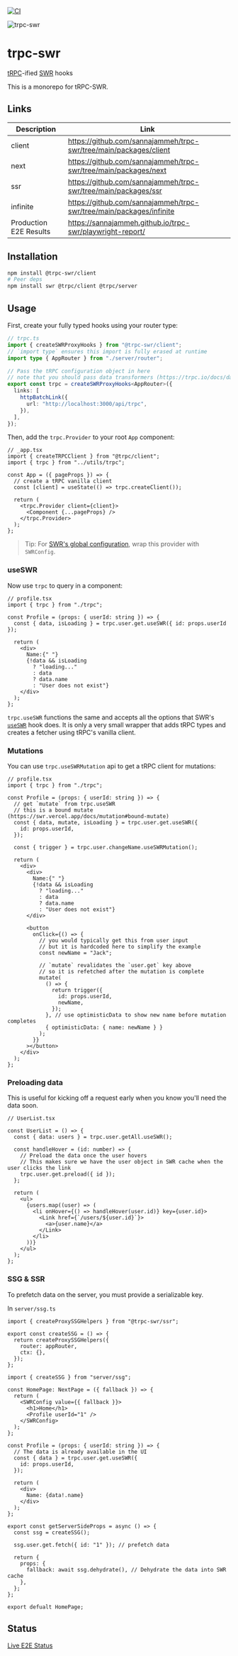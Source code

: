 [![CI](https://github.com/sannajammeh/trpc-swr/actions/workflows/ci.yml/badge.svg)](https://github.com/sannajammeh/trpc-swr/actions/workflows/ci.yml)

![trpc-swr](assets/banner.png)

# trpc-swr

[tRPC](https://trpc.io/)-ified [SWR](https://swr.vercel.app/) hooks

This is a monorepo for tRPC-SWR.

## Links

| Description            | Link                                                                |
|------------------------|---------------------------------------------------------------------|
| client                 | https://github.com/sannajammeh/trpc-swr/tree/main/packages/client   |
| next                   | https://github.com/sannajammeh/trpc-swr/tree/main/packages/next     |
| ssr                    | https://github.com/sannajammeh/trpc-swr/tree/main/packages/ssr      |
| infinite               | https://github.com/sannajammeh/trpc-swr/tree/main/packages/infinite |
| Production E2E Results | https://sannajammeh.github.io/trpc-swr/playwright-report/           |

## Installation

```sh
npm install @trpc-swr/client
# Peer deps
npm install swr @trpc/client @trpc/server
```

## Usage

First, create your fully typed hooks using your router type:

```ts
// trpc.ts
import { createSWRProxyHooks } from "@trpc-swr/client";
// `import type` ensures this import is fully erased at runtime
import type { AppRouter } from "./server/router";

// Pass the tRPC configuration object in here
// note that you should pass data transformers (https://trpc.io/docs/data-transformers) here
export const trpc = createSWRProxyHooks<AppRouter>({
  links: [
    httpBatchLink({
      url: "http://localhost:3000/api/trpc",
    }),
  ],
});
```

Then, add the `trpc.Provider` to your root `App` component:

```tsx
// _app.tsx
import { createTRPCClient } from "@trpc/client";
import { trpc } from "../utils/trpc";

const App = ({ pageProps }) => {
  // create a tRPC vanilla client
  const [client] = useState(() => trpc.createClient());

  return (
    <trpc.Provider client={client}>
      <Component {...pageProps} />
    </trpc.Provider>
  );
};
```

> Tip: For [SWR's global configuration](https://swr.vercel.app/docs/global-configuration), wrap this provider with `SWRConfig`.

### useSWR

Now use `trpc` to query in a component:

```tsx
// profile.tsx
import { trpc } from "./trpc";

const Profile = (props: { userId: string }) => {
  const { data, isLoading } = trpc.user.get.useSWR({ id: props.userId });

  return (
    <div>
      Name:{" "}
      {!data && isLoading
        ? "loading..."
        : data
        ? data.name
        : "User does not exist"}
    </div>
  );
};
```

`trpc.useSWR` functions the same and accepts all the options that SWR's [`useSWR`](https://swr.vercel.app/docs/options#options) hook does. It is only a very small wrapper that adds tRPC types and creates a fetcher using tRPC's vanilla client.

### Mutations

You can use `trpc.useSWRMutation` api to get a tRPC client for mutations:

```tsx
// profile.tsx
import { trpc } from "./trpc";

const Profile = (props: { userId: string }) => {
  // get `mutate` from trpc.useSWR
  // this is a bound mutate (https://swr.vercel.app/docs/mutation#bound-mutate)
  const { data, mutate, isLoading } = trpc.user.get.useSWR({
    id: props.userId,
  });

  const { trigger } = trpc.user.changeName.useSWRMutation();

  return (
    <div>
      <div>
        Name:{" "}
        {!data && isLoading
          ? "loading..."
          : data
          ? data.name
          : "User does not exist"}
      </div>

      <button
        onClick={() => {
          // you would typically get this from user input
          // but it is hardcoded here to simplify the example
          const newName = "Jack";

          // `mutate` revalidates the `user.get` key above
          // so it is refetched after the mutation is complete
          mutate(
            () => {
              return trigger({
                id: props.userId,
                newName,
              });
            }, // use optimisticData to show new name before mutation completes
            { optimisticData: { name: newName } }
          );
        }}
      ></button>
    </div>
  );
};
```

### Preloading data

This is useful for kicking off a request early when you know you'll need the data soon.

```tsx
// UserList.tsx

const UserList = () => {
  const { data: users } = trpc.user.getAll.useSWR();

  const handleHover = (id: number) => {
    // Preload the data once the user hovers
    // This makes sure we have the user object in SWR cache when the user clicks the link
    trpc.user.get.preload({ id });
  };

  return (
    <ul>
      {users.map((user) => (
        <li onHover={() => handleHover(user.id)} key={user.id}>
          <Link href={`/users/${user.id}`}>
            <a>{user.name}</a>
          </Link>
        </li>
      ))}
    </ul>
  );
};
```

### SSG & SSR

To prefetch data on the server, you must provide a serializable key.

In `server/ssg.ts`

```tsx
import { createProxySSGHelpers } from "@trpc-swr/ssr";

export const createSSG = () => {
  return createProxySSGHelpers({
    router: appRouter,
    ctx: {},
  });
};
```

```tsx
import { createSSG } from "server/ssg";

const HomePage: NextPage = ({ fallback }) => {
  return (
    <SWRConfig value={{ fallback }}>
      <h1>Home</h1>
      <Profile userId="1" />
    </SWRConfig>
  );
};

const Profile = (props: { userId: string }) => {
  // The data is already available in the UI
  const { data } = trpc.user.get.useSWR({
    id: props.userId,
  });

  return (
    <div>
      Name: {data!.name}
    </div>
  );
};

export const getServerSideProps = async () => {
  const ssg = createSSG();

  ssg.user.get.fetch({ id: "1" }); // prefetch data

  return {
    props: {
      fallback: await ssg.dehydrate(), // Dehydrate the data into SWR cache
    },
  };
};

export defualt HomePage;
```

## Status

[Live E2E Status](https://sannajammeh.github.io/trpc-swr/playwright-report/) 
